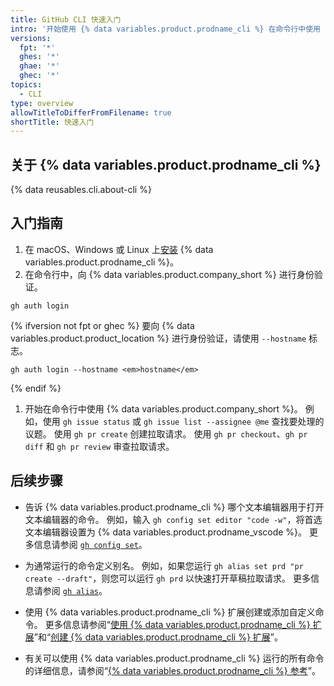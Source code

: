 ```yaml
---
title: GitHub CLI 快速入门
intro: '开始使用 {% data variables.product.prodname_cli %} 在命令行中使用 {% data variables.product.company_short %}。'
versions:
  fpt: '*'
  ghes: '*'
  ghae: '*'
  ghec: '*'
topics:
  - CLI
type: overview
allowTitleToDifferFromFilename: true
shortTitle: 快速入门
---
```


## 关于 {% data variables.product.prodname_cli %}

{% data reusables.cli.about-cli %}

## 入门指南

1. 在 macOS、Windows 或 Linux 上[安装](https://github.com/cli/cli#installation) {% data variables.product.prodname_cli %}。
1. 在命令行中，向 {% data variables.product.company_short %} 进行身份验证。

  ```shell
  gh auth login
  ```

  {% ifversion not fpt or ghec %}
  要向 {% data variables.product.product_location %} 进行身份验证，请使用 `--hostname` 标志。

  ```shell
  gh auth login --hostname <em>hostname</em>
  ```

  {% endif %}
1. 开始在命令行中使用 {% data variables.product.company_short %}。 例如，使用 `gh issue status` 或 `gh issue list --assignee @me` 查找要处理的议题。 使用 `gh pr create` 创建拉取请求。 使用 `gh pr checkout`、`gh pr diff` 和 `gh pr review` 审查拉取请求。

## 后续步骤

- 告诉 {% data variables.product.prodname_cli %} 哪个文本编辑器用于打开文本编辑器的命令。 例如，输入 `gh config set editor "code -w"`，将首选文本编辑器设置为 {% data variables.product.prodname_vscode %}。 更多信息请参阅 [`gh config set`](https://cli.github.com/manual/gh_config_set)。

- 为通常运行的命令定义别名。 例如，如果您运行 `gh alias set prd "pr create --draft"`，则您可以运行 `gh prd` 以快速打开草稿拉取请求。 更多信息请参阅 [`gh alias`](https://cli.github.com/manual/gh_alias)。

- 使用 {% data variables.product.prodname_cli %} 扩展创建或添加自定义命令。 更多信息请参阅“[使用 {% data variables.product.prodname_cli %} 扩展](/github-cli/github-cli/using-github-cli-extensions)”和“[创建 {% data variables.product.prodname_cli %} 扩展](/github-cli/github-cli/creating-github-cli-extensions)”。

- 有关可以使用 {% data variables.product.prodname_cli %} 运行的所有命令的详细信息，请参阅“[{% data variables.product.prodname_cli %} 参考](/github-cli/github-cli/github-cli-reference)”。
